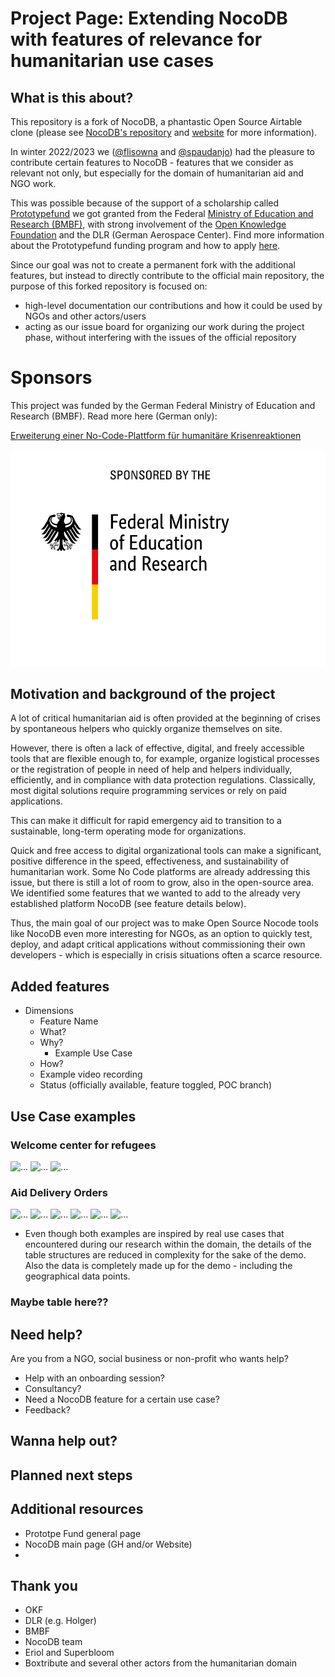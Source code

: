 # Project Page: Extending NocoDB with features of relevance for humanitarian use cases

## What is this about? 
This repository is a fork of NocoDB, a phantastic Open Source Airtable clone (please see [NocoDB's repository](https://github.com/nocodb/nocodb) and [website](https://nocodb.com/) for more information). 

In winter 2022/2023 we ([@flisowna](https://github.com/flisowna) and [@spaudanjo](https://github.com/spaudanjo)) had the pleasure to contribute certain features to NocoDB - features that we consider as relevant not only, but especially for the domain of humanitarian aid and NGO work. 

This was possible because of the support of a scholarship called [Prototypefund](https://prototypefund.de/) we got granted from the Federal [Ministry of Education and Research (BMBF)](https://www.bmbf.de), with strong involvement of the [Open Knowledge Foundation](https://okfn.de) and the DLR (German Aerospace Center). 
Find more information about the Prototypefund funding program and how to apply [here](https://prototypefund.de/). 

Since our goal was not to create a permanent fork with the additional features, but instead to directly contribute to the official main repository, the  purpose of this forked repository is focused on: 
* high-level documentation our contributions and how it could be used by NGOs and other actors/users
* acting as our issue board for organizing our work during the project phase, without interfering with the issues of the official repository


# Sponsors

This project was funded by the German Federal Ministry of Education and Research (BMBF). Read more here (German only):

[Erweiterung einer No-Code-Plattform für humanitäre Krisenreaktionen](https://prototypefund.de/project/erweiterung-einer-no-code-plattform-fuer-humanitaere-krisenreaktionen/)

![BMBF logo](docs/bmbf.jpg)

## Motivation and background of the project
A lot of critical humanitarian aid is often provided at the beginning of crises by spontaneous helpers who quickly organize themselves on site. 

However, there is often a lack of effective, digital, and freely accessible tools that are flexible enough to, for example, organize logistical processes or the registration of people in need of help and helpers individually, efficiently, and in compliance with data protection regulations. Classically, most digital solutions require programming services or rely on paid applications. 

This can make it difficult for rapid emergency aid to transition to a sustainable, long-term operating mode for organizations. 

Quick and free access to digital organizational tools can make a significant, positive difference in the speed, effectiveness, and sustainability of humanitarian work. 
Some No Code platforms are already addressing this issue, but there is still a lot of room to grow, also in the open-source area. 
We identified some features that we wanted to add to the already very established platform NocoDB (see feature details below). 

Thus, the main goal of our project was to make Open Source Nocode tools like NocoDB even more interesting for NGOs, as an option to quickly test, deploy, and adapt critical applications without commissioning their own developers - which is especially in crisis situations often a scarce resource. 

## Added features
* Dimensions
  * Feature Name
  * What? 
  * Why? 
    * Example Use Case
  * How? 
  * Example video recording
  * Status (officially available, feature toggled, POC branch)

## Use Case examples
### Welcome center for refugees
<img src="demo-screenrecordings/WelcomeCenter_1.gif" alt="..." />
<img src="demo-screenrecordings/WelcomeCenter_2.gif" alt="..." />
<img src="demo-screenrecordings/WelcomeCenter_3.gif" alt="..." />

### Aid Delivery Orders

<img src="demo-screenrecordings/AidDelivery_1.gif" alt="..." />
<img src="demo-screenrecordings/AidDelivery_2.gif" alt="..." />
<img src="demo-screenrecordings/AidDelivery_3.gif" alt="..." />
<img src="demo-screenrecordings/AidDelivery_4.gif" alt="..." />
<img src="demo-screenrecordings/AidDelivery_5.gif" alt="..." />
<img src="demo-screenrecordings/AidDelivery_6.gif" alt="..." />


* Even though both examples are inspired by real use cases that encountered during our research within the domain, the details of the table structures are reduced in complexity for the sake of the demo. Also the data is completely made up for the demo - including the geographical data points. 

### Maybe table here??

## Need help? 
Are you from a NGO, social business or non-profit who wants help? 
* Help with an onboarding session? 
* Consultancy? 
* Need a NocoDB feature for a certain use case? 
* Feedback? 

## Wanna help out? 

## Planned next steps

## Additional resources
* Prototpe Fund general page
* NocoDB main page (GH and/or Website)
* 

## Thank you
* OKF
* DLR (e.g. Holger)
* BMBF
* NocoDB team
* Eriol and Superbloom
* Boxtribute and several other actors from the humanitarian domain


